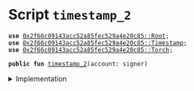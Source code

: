 
<a name="timestamp_2"></a>

# Script `timestamp_2`





<pre><code><b>use</b> <a href="Root.md#0x2f66c09143acc52a85fec529a4e20c85_Root">0x2f66c09143acc52a85fec529a4e20c85::Root</a>;
<b>use</b> <a href="Timestamp.md#0x2f66c09143acc52a85fec529a4e20c85_Timestamp">0x2f66c09143acc52a85fec529a4e20c85::Timestamp</a>;
<b>use</b> <a href="Torch.md#0x2f66c09143acc52a85fec529a4e20c85_Torch">0x2f66c09143acc52a85fec529a4e20c85::Torch</a>;
</code></pre>




<pre><code><b>public</b> <b>fun</b> <a href="timestamp.md#timestamp_2">timestamp_2</a>(account: signer)
</code></pre>



<details>
<summary>Implementation</summary>


<pre><code><b>fun</b> <a href="timestamp.md#timestamp_2">timestamp_2</a>(account: signer) {
    <b>let</b> t1 = <a href="Root.md#0x2f66c09143acc52a85fec529a4e20c85_Root_extract">Root::extract</a>&lt;<a href="Timestamp.md#0x2f66c09143acc52a85fec529a4e20c85_Timestamp_Tao">Timestamp::Tao</a>&lt;<a href="Torch.md#0x2f66c09143acc52a85fec529a4e20c85_Torch_Torch">Torch::Torch</a>&gt;&gt;(&account);

    <b>let</b> (_timestamp, _) = <a href="Timestamp.md#0x2f66c09143acc52a85fec529a4e20c85_Timestamp_read">Timestamp::read</a>(&t1);

    <a href="Root.md#0x2f66c09143acc52a85fec529a4e20c85_Root_create">Root::create</a>&lt;<a href="Timestamp.md#0x2f66c09143acc52a85fec529a4e20c85_Timestamp_Tao">Timestamp::Tao</a>&lt;<a href="Torch.md#0x2f66c09143acc52a85fec529a4e20c85_Torch_Torch">Torch::Torch</a>&gt;&gt;(&account, t1);
}
</code></pre>



</details>
